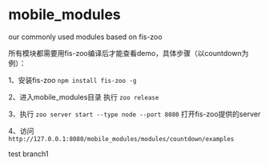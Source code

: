# mobile_modules
our commonly used modules based on fis-zoo

所有模块都需要用fis-zoo编译后才能查看demo，具体步骤（以countdown为例）：

1、安装fis-zoo ``npm install fis-zoo -g``

2、进入mobile_modules目录 执行 ``zoo release``

3、执行 ``zoo server start --type node --port 8080`` 打开fis-zoo提供的server

4、访问 ``http://127.0.0.1:8080/mobile_modules/modules/countdown/examples``

test branch1